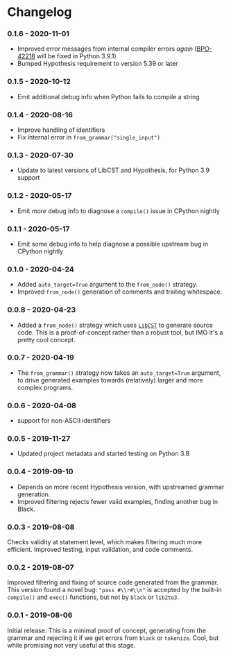 # Changelog

### 0.1.6 - 2020-11-01
- Improved error messages from internal compiler errors *again*
  ([BPO-42218](https://bugs.python.org/issue42218) will be fixed in Python 3.9.1)
- Bumped Hypothesis requirement to version 5.39 or later

### 0.1.5 - 2020-10-12
- Emit additional debug info when Python fails to compile a string

### 0.1.4 - 2020-08-16
- Improve handling of identifiers
- Fix internal error in `from_grammar("single_input")`

### 0.1.3 - 2020-07-30
- Update to latest versions of LibCST and Hypothesis, for Python 3.9 support

### 0.1.2 - 2020-05-17
- Emit *more* debug info to diagnose a `compile()` issue in CPython nightly

### 0.1.1 - 2020-05-17
- Emit some debug info to help diagnose a possible upstream bug in CPython nightly

### 0.1.0 - 2020-04-24
- Added `auto_target=True` argument to the `from_node()` strategy.
- Improved `from_node()` generation of comments and trailing whitespace.

### 0.0.8 - 2020-04-23
- Added a `from_node()` strategy which uses [`LibCST`](https://pypi.org/project/libcst/)
  to generate source code.  This is a proof-of-concept rather than a robust tool,
  but IMO it's a pretty cool concept.

### 0.0.7 - 2020-04-19
- The `from_grammar()` strategy now takes an `auto_target=True` argument, to
drive generated examples towards (relatively) larger and more complex programs.

### 0.0.6 - 2020-04-08
- support for non-ASCII identifiers

### 0.0.5 - 2019-11-27
- Updated project metadata and started testing on Python 3.8

### 0.0.4 - 2019-09-10
- Depends on more recent Hypothesis version, with upstreamed grammar generation.
- Improved filtering rejects fewer valid examples, finding another bug in Black.

### 0.0.3 - 2019-08-08
Checks validity at statement level, which makes filtering much more efficient.
Improved testing, input validation, and code comments.

### 0.0.2 - 2019-08-07
Improved filtering and fixing of source code generated from the grammar.
This version found a novel bug: `"pass #\\r#\\n"` is accepted by the
built-in `compile()` and `exec()` functions, but not by `black` or `lib2to3`.

### 0.0.1 - 2019-08-06
Initial release.  This is a minimal proof of concept, generating from the
grammar and rejecting it if we get errors from `black` or `tokenize`.
Cool, but while promising not very useful at this stage.
